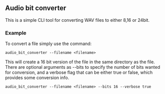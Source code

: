 ## Audio bit converter

This is a simple CLI tool for converting WAV files to either 8,16 or 24bit. 


### Example

To convert a file simply use the command:

`audio_bit_converter --filename <filename>`

This will create a 16 bit version of the file in the same directory as the file.
There are optional arguments as --bits <bits> to specify the number of bits wanted for conversion, and
a verbose flag that can be either true or false, which provides some conversion info.

`audio_bit_converter --filename <filename> --bits 16 --verbose true`





